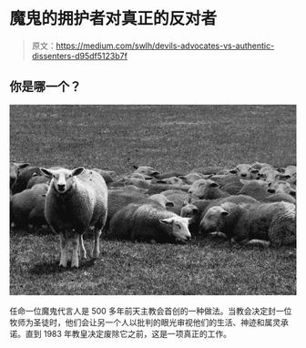 # 魔鬼的拥护者对真正的反对者

> 原文：<https://medium.com/swlh/devils-advocates-vs-authentic-dissenters-d95df5123b7f>

## 你是哪一个？

![](img/4d54cd8dd3b244bb22a17db9cfab822c.png)

任命一位魔鬼代言人是 500 多年前天主教会首创的一种做法。当教会决定封一位牧师为圣徒时，他们会让另一个人以批判的眼光审视他们的生活、神迹和属灵承诺。直到 1983 年教皇决定废除它之前，这是一项真正的工作。